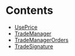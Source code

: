 

# Contents
- [UsePrice](TradeManager.sol/enum.UsePrice.md)
- [TradeManager](TradeManager.sol/contract.TradeManager.md)
- [TradeManagerOrders](TradeManagerOrders.sol/contract.TradeManagerOrders.md)
- [TradeSignature](TradeSignature.sol/contract.TradeSignature.md)
